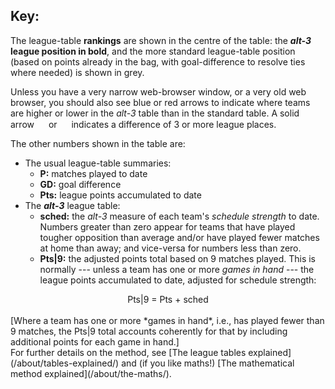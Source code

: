 ## Key:

The league-table **rankings** are shown in the centre of the table: the **_alt-3_ league position in bold**, and the more standard league-table position (based on points already in the bag, with goal-difference to resolve ties where needed) is shown in grey.

Unless you have a very narrow web-browser window, or a very old web browser, you should also see blue or red arrows to indicate where teams are higher or lower in the *alt-3* table than in the standard table. A solid arrow <img src="/assets/images/up2.svg" width="15"> or <img src="/assets/images/down2.svg" width="15"> indicates a difference of 3 or more league places.

The other numbers shown in the table are:

* The usual league-table summaries:
  - **P:** matches played to date
  - **GD:** goal difference
  - **Pts:** league points accumulated to date
* The **_alt-3_** league table:
  - **sched:** the *alt-3* measure of each team's *schedule strength* to date.  Numbers greater than zero appear for teams that have played tougher opposition than average and/or have played fewer matches at home than away; and vice-versa for numbers less than zero. 
  - **Pts\|9:** the adjusted points total based on 9 matches played.  This is normally --- unless a team has one or more *games in hand* --- the league points accumulated to date, adjusted for schedule strength:
<center>            Pts|9 = Pts + sched  </center>

<br>
[Where a team has one or more *games in hand*, i.e., has played fewer than 9 matches, the Pts|9 total accounts coherently for that by including additional points for each game in hand.]
  

<br>
For further details on the method, see 
[The league tables explained](/about/tables-explained/) and (if you like maths!) [The mathematical method explained](/about/the-maths/).
